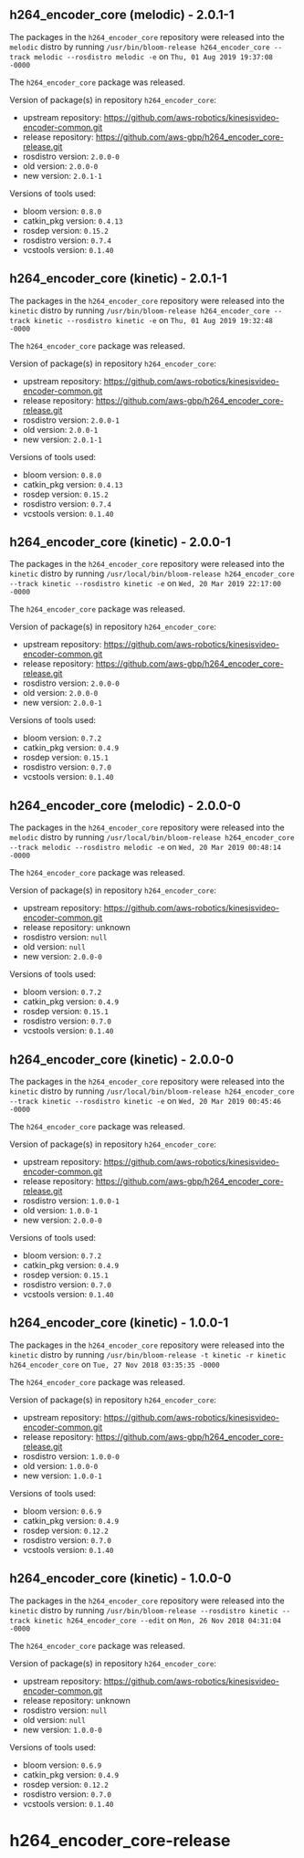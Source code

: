 ## h264_encoder_core (melodic) - 2.0.1-1

The packages in the `h264_encoder_core` repository were released into the `melodic` distro by running `/usr/bin/bloom-release h264_encoder_core --track melodic --rosdistro melodic -e` on `Thu, 01 Aug 2019 19:37:08 -0000`

The `h264_encoder_core` package was released.

Version of package(s) in repository `h264_encoder_core`:

- upstream repository: https://github.com/aws-robotics/kinesisvideo-encoder-common.git
- release repository: https://github.com/aws-gbp/h264_encoder_core-release.git
- rosdistro version: `2.0.0-0`
- old version: `2.0.0-0`
- new version: `2.0.1-1`

Versions of tools used:

- bloom version: `0.8.0`
- catkin_pkg version: `0.4.13`
- rosdep version: `0.15.2`
- rosdistro version: `0.7.4`
- vcstools version: `0.1.40`


## h264_encoder_core (kinetic) - 2.0.1-1

The packages in the `h264_encoder_core` repository were released into the `kinetic` distro by running `/usr/bin/bloom-release h264_encoder_core --track kinetic --rosdistro kinetic -e` on `Thu, 01 Aug 2019 19:32:48 -0000`

The `h264_encoder_core` package was released.

Version of package(s) in repository `h264_encoder_core`:

- upstream repository: https://github.com/aws-robotics/kinesisvideo-encoder-common.git
- release repository: https://github.com/aws-gbp/h264_encoder_core-release.git
- rosdistro version: `2.0.0-1`
- old version: `2.0.0-1`
- new version: `2.0.1-1`

Versions of tools used:

- bloom version: `0.8.0`
- catkin_pkg version: `0.4.13`
- rosdep version: `0.15.2`
- rosdistro version: `0.7.4`
- vcstools version: `0.1.40`


## h264_encoder_core (kinetic) - 2.0.0-1

The packages in the `h264_encoder_core` repository were released into the `kinetic` distro by running `/usr/local/bin/bloom-release h264_encoder_core --track kinetic --rosdistro kinetic -e` on `Wed, 20 Mar 2019 22:17:00 -0000`

The `h264_encoder_core` package was released.

Version of package(s) in repository `h264_encoder_core`:

- upstream repository: https://github.com/aws-robotics/kinesisvideo-encoder-common.git
- release repository: https://github.com/aws-gbp/h264_encoder_core-release.git
- rosdistro version: `2.0.0-0`
- old version: `2.0.0-0`
- new version: `2.0.0-1`

Versions of tools used:

- bloom version: `0.7.2`
- catkin_pkg version: `0.4.9`
- rosdep version: `0.15.1`
- rosdistro version: `0.7.0`
- vcstools version: `0.1.40`


## h264_encoder_core (melodic) - 2.0.0-0

The packages in the `h264_encoder_core` repository were released into the `melodic` distro by running `/usr/local/bin/bloom-release h264_encoder_core --track melodic --rosdistro melodic -e` on `Wed, 20 Mar 2019 00:48:14 -0000`

The `h264_encoder_core` package was released.

Version of package(s) in repository `h264_encoder_core`:

- upstream repository: https://github.com/aws-robotics/kinesisvideo-encoder-common.git
- release repository: unknown
- rosdistro version: `null`
- old version: `null`
- new version: `2.0.0-0`

Versions of tools used:

- bloom version: `0.7.2`
- catkin_pkg version: `0.4.9`
- rosdep version: `0.15.1`
- rosdistro version: `0.7.0`
- vcstools version: `0.1.40`


## h264_encoder_core (kinetic) - 2.0.0-0

The packages in the `h264_encoder_core` repository were released into the `kinetic` distro by running `/usr/local/bin/bloom-release h264_encoder_core --track kinetic --rosdistro kinetic -e` on `Wed, 20 Mar 2019 00:45:46 -0000`

The `h264_encoder_core` package was released.

Version of package(s) in repository `h264_encoder_core`:

- upstream repository: https://github.com/aws-robotics/kinesisvideo-encoder-common.git
- release repository: https://github.com/aws-gbp/h264_encoder_core-release.git
- rosdistro version: `1.0.0-1`
- old version: `1.0.0-1`
- new version: `2.0.0-0`

Versions of tools used:

- bloom version: `0.7.2`
- catkin_pkg version: `0.4.9`
- rosdep version: `0.15.1`
- rosdistro version: `0.7.0`
- vcstools version: `0.1.40`


## h264_encoder_core (kinetic) - 1.0.0-1

The packages in the `h264_encoder_core` repository were released into the `kinetic` distro by running `/usr/bin/bloom-release -t kinetic -r kinetic h264_encoder_core` on `Tue, 27 Nov 2018 03:35:35 -0000`

The `h264_encoder_core` package was released.

Version of package(s) in repository `h264_encoder_core`:

- upstream repository: https://github.com/aws-robotics/kinesisvideo-encoder-common.git
- release repository: https://github.com/aws-gbp/h264_encoder_core-release.git
- rosdistro version: `1.0.0-0`
- old version: `1.0.0-0`
- new version: `1.0.0-1`

Versions of tools used:

- bloom version: `0.6.9`
- catkin_pkg version: `0.4.9`
- rosdep version: `0.12.2`
- rosdistro version: `0.7.0`
- vcstools version: `0.1.40`


## h264_encoder_core (kinetic) - 1.0.0-0

The packages in the `h264_encoder_core` repository were released into the `kinetic` distro by running `/usr/bin/bloom-release --rosdistro kinetic --track kinetic h264_encoder_core --edit` on `Mon, 26 Nov 2018 04:31:04 -0000`

The `h264_encoder_core` package was released.

Version of package(s) in repository `h264_encoder_core`:

- upstream repository: https://github.com/aws-robotics/kinesisvideo-encoder-common.git
- release repository: unknown
- rosdistro version: `null`
- old version: `null`
- new version: `1.0.0-0`

Versions of tools used:

- bloom version: `0.6.9`
- catkin_pkg version: `0.4.9`
- rosdep version: `0.12.2`
- rosdistro version: `0.7.0`
- vcstools version: `0.1.40`


# h264_encoder_core-release